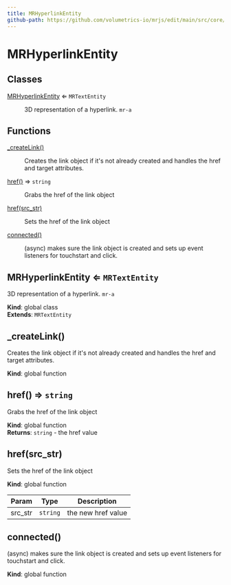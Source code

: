 ```yaml
---
title: MRHyperlinkEntity
github-path: https://github.com/volumetrics-io/mrjs/edit/main/src/core/entities/MRHyperlinkEntity.js
---
```

# MRHyperlinkEntity

## Classes

<dl>
<dt><a href="#MRHyperlinkEntity">MRHyperlinkEntity</a> ⇐ <code>MRTextEntity</code></dt>
<dd><p>3D representation of a hyperlink. <code>mr-a</code></p>
</dd>
</dl>

## Functions

<dl>
<dt><a href="#_createLink">_createLink()</a></dt>
<dd><p>Creates the link object if it&#39;s not already created and handles the href and
target attributes.</p>
</dd>
<dt><a href="#href">href()</a> ⇒ <code>string</code></dt>
<dd><p>Grabs the href of the link object</p>
</dd>
<dt><a href="#href">href(src_str)</a></dt>
<dd><p>Sets the href of the link object</p>
</dd>
<dt><a href="#connected">connected()</a></dt>
<dd><p>(async) makes sure the link object is created and sets up event
listeners for touchstart and click.</p>
</dd>
</dl>

<a name="MRHyperlinkEntity"></a>

## MRHyperlinkEntity ⇐ <code>MRTextEntity</code>
3D representation of a hyperlink. `mr-a`

**Kind**: global class  
**Extends**: <code>MRTextEntity</code>  
<a name="_createLink"></a>

## \_createLink()
Creates the link object if it's not already created and handles the href and
target attributes.

**Kind**: global function  
<a name="href"></a>

## href() ⇒ <code>string</code>
Grabs the href of the link object

**Kind**: global function  
**Returns**: <code>string</code> - the href value  
<a name="href"></a>

## href(src_str)
Sets the href of the link object

**Kind**: global function  

| Param | Type | Description |
| --- | --- | --- |
| src_str | <code>string</code> | the new href value |

<a name="connected"></a>

## connected()
(async) makes sure the link object is created and sets up event
listeners for touchstart and click.

**Kind**: global function  
